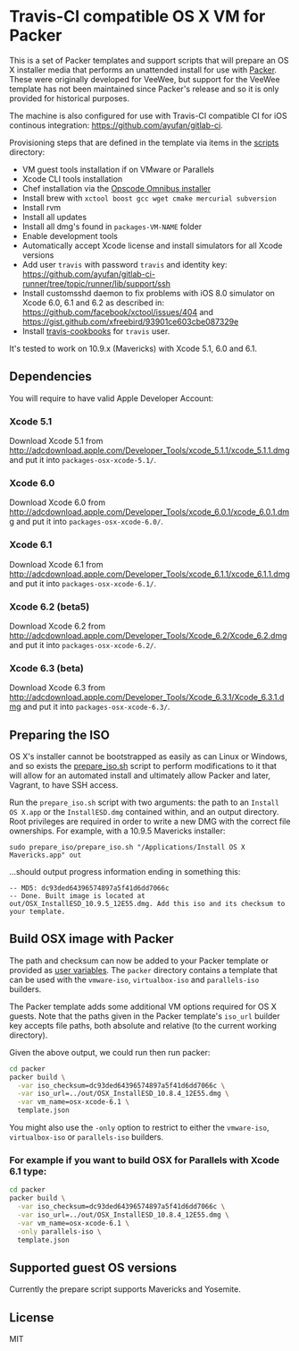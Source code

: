 # Travis-CI compatible OS X VM for Packer

This is a set of Packer templates and support scripts that will prepare an OS X installer media that performs an unattended install for use with [Packer](http://packer.io). These were originally developed for VeeWee, but support for the VeeWee template has not been maintained since Packer's release and so it is only provided for historical purposes.

The machine is also configured for use with Travis-CI compatible CI for iOS continous integration: https://github.com/ayufan/gitlab-ci.

Provisioning steps that are defined in the template via items in the [scripts](https://github.com/ayufan/osx-vm-templates/tree/master/scripts) directory:
- VM guest tools installation if on VMware or Parallels
- Xcode CLI tools installation
- Chef installation via the [Opscode Omnibus installer](http://www.opscode.com/chef/install)
- Install brew with `xctool boost gcc wget cmake mercurial subversion`
- Install rvm
- Install all updates
- Install all dmg's found in `packages-VM-NAME` folder
- Enable development tools
- Automatically accept Xcode license and install simulators for all Xcode versions
- Add user `travis` with password `travis` and identity key: https://github.com/ayufan/gitlab-ci-runner/tree/topic/runner/lib/support/ssh
- Install customsshd daemon to fix problems with iOS 8.0 simulator on Xcode 6.0, 6.1 and 6.2 as described in: https://github.com/facebook/xctool/issues/404 and https://gist.github.com/xfreebird/93901ce603cbe087329e
- Install [travis-cookbooks](https://github.com/ayufan/travis-cookbooks/tree/osx) for `travis` user.

It's tested to work on 10.9.x (Mavericks) with Xcode 5.1, 6.0 and 6.1.

## Dependencies

You will require to have valid Apple Developer Account:

### Xcode 5.1

Download Xcode 5.1 from http://adcdownload.apple.com/Developer_Tools/xcode_5.1.1/xcode_5.1.1.dmg and put it into `packages-osx-xcode-5.1/`.

### Xcode 6.0

Download Xcode 6.0 from http://adcdownload.apple.com/Developer_Tools/xcode_6.0.1/xcode_6.0.1.dmg and put it into `packages-osx-xcode-6.0/`.

### Xcode 6.1

Download Xcode 6.1 from http://adcdownload.apple.com/Developer_Tools/xcode_6.1.1/xcode_6.1.1.dmg and put it into `packages-osx-xcode-6.1/`.

### Xcode 6.2 (beta5)

Download Xcode 6.2 from http://adcdownload.apple.com/Developer_Tools/Xcode_6.2/Xcode_6.2.dmg and put it into `packages-osx-xcode-6.2/`.

### Xcode 6.3 (beta)

Download Xcode 6.3 from http://adcdownload.apple.com/Developer_Tools/Xcode_6.3.1/Xcode_6.3.1.dmg and put it into `packages-osx-xcode-6.3/`.

## Preparing the ISO

OS X's installer cannot be bootstrapped as easily as can Linux or Windows, and so exists the [prepare_iso.sh](https://github.com/timsutton/osx-vm-templates/blob/master/prepare_iso/prepare_iso.sh) script to perform modifications to it that will allow for an automated install and ultimately allow Packer and later, Vagrant, to have SSH access.

Run the `prepare_iso.sh` script with two arguments: the path to an `Install OS X.app` or the `InstallESD.dmg` contained within, and an output directory. Root privileges are required in order to write a new DMG with the correct file ownerships. For example, with a 10.9.5 Mavericks installer:

`sudo prepare_iso/prepare_iso.sh "/Applications/Install OS X Mavericks.app" out`

...should output progress information ending in something this:

```
-- MD5: dc93ded64396574897a5f41d6dd7066c
-- Done. Built image is located at out/OSX_InstallESD_10.9.5_12E55.dmg. Add this iso and its checksum to your template.
```

## Build OSX image with Packer

The path and checksum can now be added to your Packer template or provided as [user variables](http://www.packer.io/docs/templates/user-variables.html). The `packer` directory contains a template that can be used with the `vmware-iso`, `virtualbox-iso` and `parallels-iso` builders.

The Packer template adds some additional VM options required for OS X guests. Note that the paths given in the Packer template's `iso_url` builder key accepts file paths, both absolute and relative (to the current working directory).

Given the above output, we could run then run packer:

```sh
cd packer
packer build \
  -var iso_checksum=dc93ded64396574897a5f41d6dd7066c \
  -var iso_url=../out/OSX_InstallESD_10.8.4_12E55.dmg \
  -var vm_name=osx-xcode-6.1 \
  template.json
```

You might also use the `-only` option to restrict to either the `vmware-iso`, `virtualbox-iso` or `parallels-iso` builders.

### For example if you want to build OSX for Parallels with Xcode 6.1 type:

```sh
cd packer
packer build \
  -var iso_checksum=dc93ded64396574897a5f41d6dd7066c \
  -var iso_url=../out/OSX_InstallESD_10.8.4_12E55.dmg \
  -var vm_name=osx-xcode-6.1 \
  -only parallels-iso \
  template.json
```

## Supported guest OS versions

Currently the prepare script supports Mavericks and Yosemite.

## License

MIT

